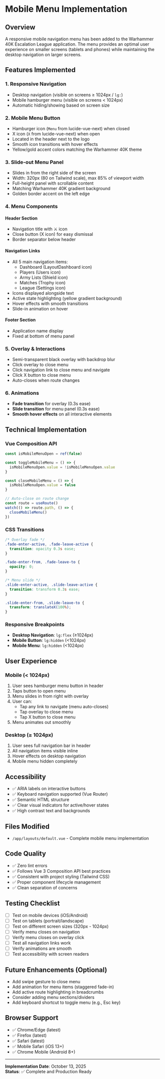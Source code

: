# Mobile Menu Implementation

## Overview
A responsive mobile navigation menu has been added to the Warhammer 40K Escalation League application. The menu provides an optimal user experience on smaller screens (tablets and phones) while maintaining the desktop navigation on larger screens.

## Features Implemented

### 1. **Responsive Navigation**
- Desktop navigation (visible on screens ≥ 1024px / `lg:`)
- Mobile hamburger menu (visible on screens < 1024px)
- Automatic hiding/showing based on screen size

### 2. **Mobile Menu Button**
- Hamburger icon (`Menu` from lucide-vue-next) when closed
- X icon (`X` from lucide-vue-next) when open
- Located in the header next to the logo
- Smooth icon transitions with hover effects
- Yellow/gold accent colors matching the Warhammer 40K theme

### 3. **Slide-out Menu Panel**
- Slides in from the right side of the screen
- Width: 320px (80 on Tailwind scale), max 85% of viewport width
- Full-height panel with scrollable content
- Matching Warhammer 40K gradient background
- Golden border accent on the left edge

### 4. **Menu Components**

#### Header Section
- Navigation title with ⚔️ icon
- Close button (X icon) for easy dismissal
- Border separator below header

#### Navigation Links
- All 5 main navigation items:
  - Dashboard (LayoutDashboard icon)
  - Players (Users icon)
  - Army Lists (Shield icon)
  - Matches (Trophy icon)
  - League (Settings icon)
- Icons displayed alongside text
- Active state highlighting (yellow gradient background)
- Hover effects with smooth transitions
- Slide-in animation on hover

#### Footer Section
- Application name display
- Fixed at bottom of menu panel

### 5. **Overlay & Interactions**
- Semi-transparent black overlay with backdrop blur
- Click overlay to close menu
- Click navigation link to close menu and navigate
- Click X button to close menu
- Auto-closes when route changes

### 6. **Animations**
- **Fade transition** for overlay (0.3s ease)
- **Slide transition** for menu panel (0.3s ease)
- **Smooth hover effects** on all interactive elements

## Technical Implementation

### Vue Composition API
```javascript
const isMobileMenuOpen = ref(false)

const toggleMobileMenu = () => {
  isMobileMenuOpen.value = !isMobileMenuOpen.value
}

const closeMobileMenu = () => {
  isMobileMenuOpen.value = false
}

// Auto-close on route change
const route = useRoute()
watch(() => route.path, () => {
  closeMobileMenu()
})
```

### CSS Transitions
```css
/* Overlay fade */
.fade-enter-active, .fade-leave-active {
  transition: opacity 0.3s ease;
}

.fade-enter-from, .fade-leave-to {
  opacity: 0;
}

/* Menu slide */
.slide-enter-active, .slide-leave-active {
  transition: transform 0.3s ease;
}

.slide-enter-from, .slide-leave-to {
  transform: translateX(100%);
}
```

### Responsive Breakpoints
- **Desktop Navigation**: `lg:flex` (≥1024px)
- **Mobile Button**: `lg:hidden` (<1024px)
- **Mobile Menu**: `lg:hidden` (<1024px)

## User Experience

### Mobile (< 1024px)
1. User sees hamburger menu button in header
2. Taps button to open menu
3. Menu slides in from right with overlay
4. User can:
   - Tap any link to navigate (menu auto-closes)
   - Tap overlay to close menu
   - Tap X button to close menu
5. Menu animates out smoothly

### Desktop (≥ 1024px)
1. User sees full navigation bar in header
2. All navigation items visible inline
3. Hover effects on desktop navigation
4. Mobile menu hidden completely

## Accessibility
- ✅ ARIA labels on interactive buttons
- ✅ Keyboard navigation supported (Vue Router)
- ✅ Semantic HTML structure
- ✅ Clear visual indicators for active/hover states
- ✅ High contrast text and backgrounds

## Files Modified
- `/app/layouts/default.vue` - Complete mobile menu implementation

## Code Quality
- ✅ Zero lint errors
- ✅ Follows Vue 3 Composition API best practices
- ✅ Consistent with project styling (Tailwind CSS)
- ✅ Proper component lifecycle management
- ✅ Clean separation of concerns

## Testing Checklist
- [ ] Test on mobile devices (iOS/Android)
- [ ] Test on tablets (portrait/landscape)
- [ ] Test on different screen sizes (320px - 1024px)
- [ ] Verify menu closes on navigation
- [ ] Verify menu closes on overlay click
- [ ] Test all navigation links work
- [ ] Verify animations are smooth
- [ ] Test accessibility with screen readers

## Future Enhancements (Optional)
- Add swipe gesture to close menu
- Add animation for menu items (staggered fade-in)
- Add active route highlighting in breadcrumbs
- Consider adding menu sections/dividers
- Add keyboard shortcut to toggle menu (e.g., Esc key)

## Browser Support
- ✅ Chrome/Edge (latest)
- ✅ Firefox (latest)
- ✅ Safari (latest)
- ✅ Mobile Safari (iOS 13+)
- ✅ Chrome Mobile (Android 8+)

---

**Implementation Date**: October 13, 2025  
**Status**: ✅ Complete and Production Ready
